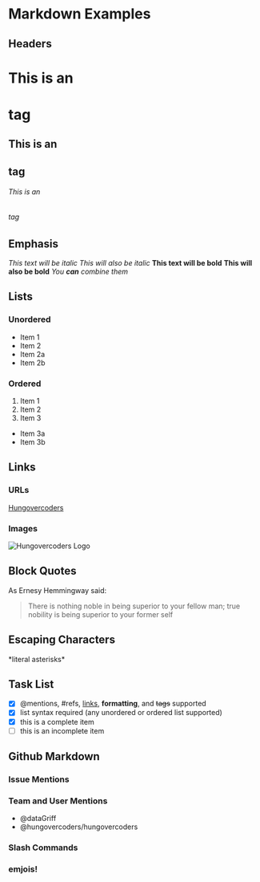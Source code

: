 # Markdown Examples

## Headers

# This is an <h1> tag
## This is an <h2> tag
###### This is an <h6> tag

## Emphasis

*This text will be italic*
_This will also be italic_
**This text will be bold**
__This will also be bold__
*You **can** combine them*

## Lists

### Unordered

* Item 1
* Item 2
 * Item 2a
 * Item 2b

### Ordered

1. Item 1
2. Item 2
3. Item 3
 * Item 3a
 * Item 3b

## Links

### URLs

[Hungovercoders](https://www.hungovercoders.com)

### Images

![Hungovercoders Logo](https://www.hungovercoders.com/assets/logo3.ico)

## Block Quotes

As Ernesy Hemmingway said:
> There is nothing noble in being superior to your fellow man;
> true nobility is being superior to your former self

## Escaping Characters

\*literal asterisks\*

## Task List

- [x] @mentions, #refs, [links](),
**formatting**, and <del>tags</del>
supported
- [x] list syntax required (any
unordered or ordered list supported)
- [x] this is a complete item
- [ ] this is an incomplete item

## Github Markdown

### Issue Mentions

### Team and User Mentions

- @dataGriff
- @hungovercoders/hungovercoders

### Slash Commands

### emjois!

